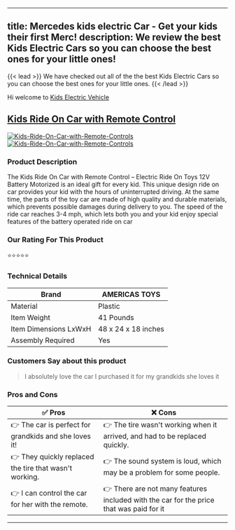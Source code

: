 
---
title: Mercedes kids electric Car - Get your kids their first Merc!
description: We review the best Kids Electric Cars so you can choose the best ones for your little ones!
---

{{< lead >}}
We have checked out all of the the best Kids Electric Cars so you can choose the best ones for your little ones.
{{< /lead >}}

Hi welcome to [Kids Electric Vehicle](https://kidselectricvehicle.com)


## [Kids Ride On Car with Remote Control](/Kids-Ride-On-Car-with-Remote-Controls)
[![Kids-Ride-On-Car-with-Remote-Controls](<https://m.media-amazon.com/images/I/81FkxtzoZ-L._AC_SX522_.jpg>)](<?tag=kidselectricvehicle-20>)[![Kids-Ride-On-Car-with-Remote-Controls](<https://dabuttonfactory.com/button.png?t=CHECK+AMAZON&f=Noto+Sans-Bold&ts=26&tc=fff&hp=45&vp=20&c=11&bgt=unicolored&bgc=4bd42f>)](<?tag=kidselectricvehicle-20>)

### Product Description 

The Kids Ride On Car with Remote Control – Electric Ride On Toys 12V Battery Motorized is an ideal gift for every kid. This unique design ride on car provides your kid with the hours of uninterrupted driving. At the same time, the parts of the toy car are made of high quality and durable materials, which prevents possible damages during delivery to you. The speed of the ride car reaches 3-4 mph, which lets both you and your kid enjoy special features of the battery operated ride on car

### Our Rating For This Product

⭐⭐⭐⭐⭐

### Technical Details

| Brand                 | AMERICAS TOYS       |
|-----------------------|---------------------|
| Material              | Plastic             |
| Item Weight           | 41 Pounds           |
| Item Dimensions LxWxH | 48 x 24 x 18 inches |
| Assembly Required     | Yes                 |

### Customers Say about this product

> I absolutely love the car I purchased it for my grandkids she loves it

### Pros and Cons

| ✅ Pros | ❌ Cons |
|-|-|
| 👉 The car is perfect for grandkids and she loves it!|👉 The tire wasn't working when it arrived, and had to be replaced quickly. |
| 👉 They quickly replaced the tire that wasn't working. |👉 The sound system is loud, which may be a problem for some people.|
| 👉 I can control the car for her with the remote.|👉 There are not many features included with the car for the price that was paid for it|

---